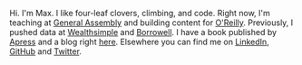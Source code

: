 Hi. I'm Max. I like four-leaf clovers, climbing, and code. Right now, I'm teaching at [General Assembly](https://generalassemb.ly/) and building content for [O'Reilly](https://www.oreilly.com/pub/au/7931). Previously, I pushed data at [Wealthsimple](https://wealthsimple.com) and [Borrowell](https://borrowell.com). I have a book published by [Apress](https://www.apress.com/us/book/9781484238011) and a blog right [here](/blog). Elsewhere you can find me on [LinkedIn](https://www.linkedin.com/in/maxhumber/), [GitHub](https://github.com/maxhumber) and [Twitter](https://twitter.com/maxhumber).
